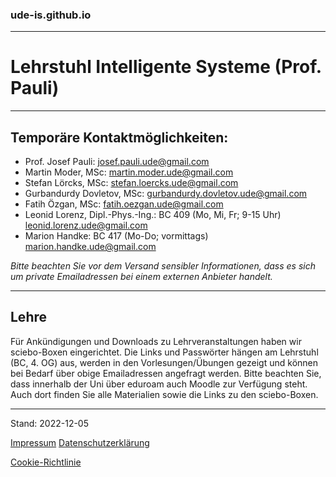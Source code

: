 ### ude-is.github.io
---
# Lehrstuhl Intelligente Systeme (Prof. Pauli)
---

## Temporäre Kontaktmöglichkeiten:
- Prof. Josef Pauli: josef.pauli.ude@gmail.com
- Martin Moder, MSc: martin.moder.ude@gmail.com
- Stefan Lörcks, MSc: stefan.loercks.ude@gmail.com
- Gurbandurdy Dovletov, MSc: gurbandurdy.dovletov.ude@gmail.com
- Fatih Özgan, MSc: fatih.oezgan.ude@gmail.com
- Leonid Lorenz, Dipl.-Phys.-Ing.: 
	BC 409 (Mo, Mi, Fr; 9-15 Uhr)
	leonid.lorenz.ude@gmail.com
- Marion Handke: 
	BC 417 (Mo-Do; vormittags)
	marion.handke.ude@gmail.com

*Bitte beachten Sie vor dem Versand sensibler Informationen, dass es sich um private Emailadressen bei einem externen Anbieter handelt.*

---

## Lehre
Für Ankündigungen und Downloads zu Lehrveranstaltungen haben wir sciebo-Boxen eingerichtet. Die Links und Passwörter hängen am Lehrstuhl (BC, 4. OG) aus, werden in den Vorlesungen/Übungen gezeigt und können bei Bedarf über obige Emailadressen angefragt werden.
Bitte beachten Sie, dass innerhalb der Uni über eduroam auch Moodle zur Verfügung steht. Auch dort finden Sie alle Materialien sowie die Links zu den sciebo-Boxen.

---
Stand: 2022-12-05

[Impressum](https://www.uni-due.org/impressum)
[Datenschutzerklärung](https://www.uni-due.org/datenschutzerklaerung/)

[Cookie-Richtlinie](https://www.uni-due.org/cookie-richtlinie-eu/)
